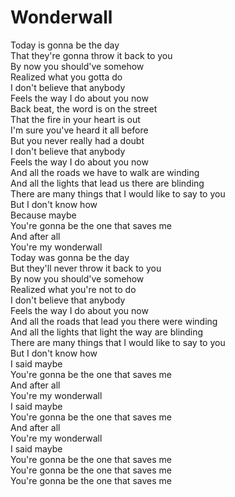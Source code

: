 # Wonderwall

Today is gonna be the day  
That they're gonna throw it back to you  
By now you should've somehow  
Realized what you gotta do  
I don't believe that anybody  
Feels the way I do about you now  
Back beat, the word is on the street  
That the fire in your heart is out  
I'm sure you've heard it all before  
But you never really had a doubt  
I don't believe that anybody  
Feels the way I do about you now  
And all the roads we have to walk are winding  
And all the lights that lead us there are blinding  
There are many things that I would like to say to you  
But I don't know how  
Because maybe  
You're gonna be the one that saves me  
And after all  
You're my wonderwall  
Today was gonna be the day  
But they'll never throw it back to you  
By now you should've somehow  
Realized what you're not to do  
I don't believe that anybody  
Feels the way I do about you now  
And all the roads that lead you there were winding  
And all the lights that light the way are blinding  
There are many things that I would like to say to you  
But I don't know how  
I said maybe  
You're gonna be the one that saves me  
And after all  
You're my wonderwall  
I said maybe  
You're gonna be the one that saves me  
And after all  
You're my wonderwall  
I said maybe  
You're gonna be the one that saves me  
You're gonna be the one that saves me  
You're gonna be the one that saves me
